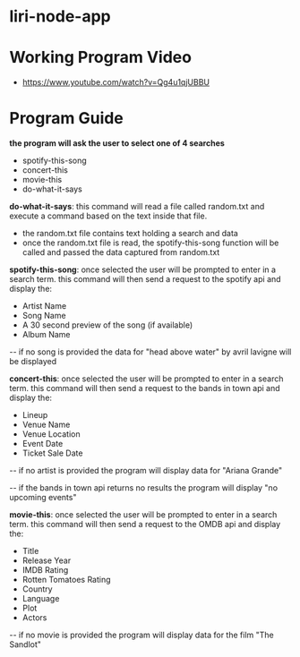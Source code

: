 # liri-node-app

# Working Program Video
* https://www.youtube.com/watch?v=Qg4u1qjUBBU

# Program Guide

**the program will ask the user to select one of 4 searches**
* spotify-this-song 
* concert-this 
* movie-this
* do-what-it-says


**do-what-it-says**: this command will read a file called random.txt and execute a command based on the text inside that file.
* the random.txt file contains text holding a search and data
* once the random.txt file is read, the spotify-this-song function will be called and passed the data captured from random.txt


**spotify-this-song**: once selected the user will be prompted to enter in a search term. this command will then send a request to the spotify api and display the:
* Artist Name
* Song Name
* A 30 second preview of the song (if available)
* Album Name

-- if no song is provided the data for "head above water" by avril lavigne will be displayed

**concert-this**: once selected the user will be prompted to enter in a search term. this command will then send a request to the bands in town api and display the:
* Lineup
* Venue Name
* Venue Location
* Event Date
* Ticket Sale Date

-- if no artist is provided the program will display data for "Ariana Grande"

-- if the bands in town api returns no results the program will display "no upcoming events"

**movie-this**: once selected the user will be prompted to enter in a search term. this command will then send a request to the OMDB api and display the:
* Title
* Release Year
* IMDB Rating
* Rotten Tomatoes Rating
* Country
* Language
* Plot
* Actors

-- if no movie is provided the program will display data for the film "The Sandlot"



